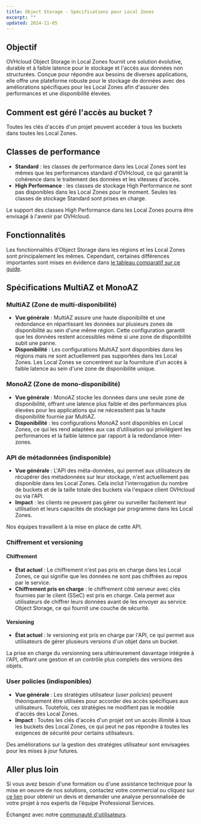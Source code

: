 ```yaml
---
title: Object Storage - Spécifications pour Local Zones
excerpt: ""
updated: 2024-11-05
---
```


## Objectif

OVHcloud Object Storage in Local Zones fournit une solution évolutive, durable et à faible latence pour le stockage et l'accès aux données non structurées. Conçue pour répondre aux besoins de diverses applications, elle offre une plateforme robuste pour le stockage de données avec des améliorations spécifiques pour les Local Zones afin d'assurer des performances et une disponibilité élevées.

## Comment est géré l'accès au bucket ?

Toutes les clés d'accès d'un projet peuvent accéder à tous les buckets dans toutes les Local Zones.

## Classes de performance

- **Standard** : les classes de performance dans les Local Zones sont les mêmes que les performances standard d'OVHcloud, ce qui garantit la cohérence dans le traitement des données et les vitesses d'accès.
- **High Performance** : les classes de stockage High Performance ne sont pas disponibles dans les Local Zones pour le moment. Seules les classes de stockage Standard sont prises en charge.

Le support des classes High Performance dans les Local Zones pourra être envisagé à l'avenir par OVHcloud.

## Fonctionnalités

Les fonctionnalités d'Object Storage dans les régions et les Local Zones sont principalement les mêmes. Cependant, certaines différences importantes sont mises en évidence dans [le tableau comparatif sur ce guide](/pages/storage_and_backup/object_storage/s3_s3_compliancy).

## Spécifications MultiAZ et MonoAZ

### MultiAZ (Zone de multi-disponibilité)

- **Vue générale** : MultiAZ assure une haute disponibilité et une redondance en répartissant les données sur plusieurs zones de disponibilité au sein d'une même région. Cette configuration garantit que les données restent accessibles même si une zone de disponibilité subit une panne.
- **Disponibilité** : Les configurations MultiAZ sont disponibles dans les régions mais ne sont actuellement pas supportées dans les Local Zones. Les Local Zones se concentrent sur la fourniture d'un accès à faible latence au sein d'une zone de disponibilité unique.

### MonoAZ (Zone de mono-disponibilité)

- **Vue générale** : MonoAZ stocke les données dans une seule zone de disponibilité, offrant une latence plus faible et des performances plus élevées pour les applications qui ne nécessitent pas la haute disponibilité fournie par MultiAZ.
- **Disponibilité** : les configurations MonoAZ sont disponibles en Local Zones, ce qui les rend adaptées aux cas d’utilisation qui privilégient les performances et la faible latence par rapport à la redondance inter-zones.

### API de métadonnées (indisponible)

- **Vue générale** : L'API des méta-données, qui permet aux utilisateurs de récupérer des métadonnées sur leur stockage, n'est actuellement pas disponible dans les Local Zones. Cela inclut l'interrogation du nombre de buckets et de la taille totale des buckets via l'espace client OVHcloud ou via l'API.
- **Impact** : les clients ne peuvent pas gérer ou surveiller facilement leur utilisation et leurs capacités de stockage par programme dans les Local Zones.

Nos équipes travaillent à la mise en place de cette API.

### Chiffrement et versioning

#### Chiffrement

- **État actuel** : Le chiffrement n'est pas pris en charge dans les Local Zones, ce qui signifie que les données ne sont pas chiffrées au repos par le service.
- **Chiffrement pris en charge** : le chiffrement côté serveur avec clés fournies par le client (SSeC) est pris en charge. Cela permet aux utilisateurs de chiffrer leurs données avant de les envoyer au service Object Storage, ce qui fournit une couche de sécurité.

#### Versioning

- **État actuel** : le versioning est pris en charge par l'API, ce qui permet aux utilisateurs de gérer plusieurs versions d'un objet dans un bucket.

La prise en charge du versionning sera ultérieurement davantage intégrée à l'API, offrant une gestion et un contrôle plus complets des versions des objets.

### User policies (indisponibles)

- **Vue générale** : Les stratégies utilisateur (*user policies*) peuvent théoriquement être utilisées pour accorder des accès spécifiques aux utilisateurs. Toutefois, ces stratégies ne modifient pas le modèle d'accès des Local Zones.
- **Impact** : Toutes les clés d'accès d'un projet ont un accès illimité à tous les buckets des Local Zones, ce qui peut ne pas répondre à toutes les exigences de sécurité pour certains utilisateurs.

Des améliorations sur la gestion des stratégies utilisateur sont envisagées pour les mises à jour futures.

## Aller plus loin

Si vous avez besoin d'une formation ou d'une assistance technique pour la mise en oeuvre de nos solutions, contactez votre commercial ou cliquez sur [ce lien](/links/professional-services) pour obtenir un devis et demander une analyse personnalisée de votre projet à nos experts de l’équipe Professional Services.

Échangez avec notre [communauté d'utilisateurs](/links/community).
